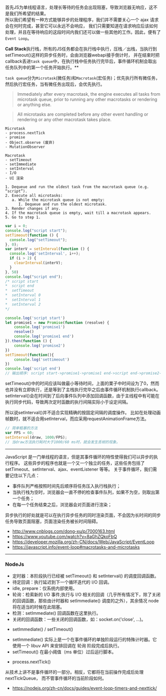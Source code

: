 首先JS为单线程语言，处理长等待的任务会出现阻塞，导致浏览器无响应，这不是我们所希望的结果。  
所以我们希望有一种方式能够异步的处理程序，我们并不需要关心一个 ajax 请求会在何时完成，甚至它可以永远不会响应，
我们只需要知道在请求响应后该如何处理，并且在等待响应的这段时间内我们还可以做一些其他的工作。因此，便有了```Event Loop```。

**Call Stack**执行栈，所有的JS任务都会在执行栈中执行，压栈／出栈，当执行到setTimeout()这样的异步任务时，会由浏览器webapi接手倒计时，
并在结束时把callback丢进```task queue```中，在执行栈中任务执行完毕后，事件循环机制会取出任务队列中的第一个任务开始执行。**

`task queue`分为`Microtask`(微任务)和`Macrotask`(宏任务)；优先执行所有微任务，然后执行宏任务，当有微任务出现后，会优先执行。

> Immediately after every macrotask, the engine executes all tasks from microtask queue, prior to running any other macrotasks or rendering or anything else.

> All microtasks are completed before any other event handling or rendering or any other macrotask takes place.

```
Microtask
- process.nextTick
- promise
- Object.observe (废弃)
- MutationObserver

Macrotask
- setTimeout
- setImmediate
- setInterval
- I/O
- UI 渲染
```

```
1. Dequeue and run the oldest task from the macrotask queue (e.g. “script”).
2. Execute all microtasks:
   a. While the microtask queue is not empty:
      I. Dequeue and run the oldest microtask.
3. Render changes if any.
4. If the macrotask queue is empty, wait till a macrotask appears.
5. Go to step 1.
```

```javascript
var i = 0;
console.log("script start");
setTimeout(function () {
  console.log("setTimeout");
}, 0);
var interV = setInterval(function () {
  console.log('setInterval', i++);
  if (i > 2) {
    clearInterval(interV);
  }
}, 50)
console.log("script end");
/* script start
*  script end
*  setTimeout
*  setInterval 0
*  setInterval 1
*  setInterval 2
*/

console.log('script start')
let promise1 = new Promise(function (resolve) {
    console.log('promise1')
    resolve()
    console.log('promise1 end')
}).then(function () {
    console.log('promise2')
})
setTimeout(function(){
    console.log('settimeout')
})
console.log('script end')
// 输出顺序: script start->promise1->promise1 end->script end->promise2->settimeout
```

setTimeout()中的时间应该叫做最小等待时间，上面的栗子中时间设为了0，然而也并没有立即执行，还是等到了主栈执行完毕之后由事件循环机制执行callback。
setInterval()会在时间到了后向事件队列中添加回调函数，由于主线程中有可能在执行同步代码，导致两次定时函数的执行间隔实际小于设定间隔。

所以说setInterval()并不适合实现精确的按固定间隔的调度操作。
比如在处理动画帧数时，就不适合用setInterval，而应采用requestAnimationFrame方法。

```javascript
// 简单粗暴的方法
var FPS = 60;
setInterval(draw, 1000/FPS);
// 当draw方法执行耗时大于1000/60 ms时，就会发生丢帧的现象。
```

---

JavaScript 是一门单线程的语言，但是其事件循环的特性使得我们可以异步的执行程序。
这些异步的程序也就是一个又一个独立的任务，这些任务包括了 setTimeout、setInterval、ajax、eventListener 等等。
关于事件循环，我们需要记住以下几点：

- 事件队列严格按照时间先后顺序将任务压入执行栈执行；
- 当执行栈为空时，浏览器会一直不停的检查事件队列，如果不为空，则取出第一个任务；
- 在每一个任务结束之后，浏览器会对页面进行渲染；

异步执行的好处就是可以在执行异步任务的同时渲染页面，不会因为长时间的同步任务导致页面阻塞，页面渲染任务被长时间阻碍。

- http://www.cnblogs.com/dong-xu/p/7000163.html
- https://www.youtube.com/watch?v=8aGhZQkoFbQ
- https://developer.mozilla.org/zh-CN/docs/Web/JavaScript/EventLoop
- https://javascript.info/event-loop#macrotasks-and-microtasks

------------------------------------------------------------------------

### NodeJs

- 定时器：本阶段执行已经被 setTimeout() 和 setInterval() 的调度回调函数。
- 待定回调：执行延迟到下一个循环迭代的 I/O 回调。
- idle, prepare：仅系统内部使用。
- 轮询：检索新的 I/O 事件;执行与 I/O 相关的回调（几乎所有情况下，除了关闭的回调函数，那些由计时器和 setImmediate() 调度的之外），其余情况 node 将在适当的时候在此阻塞。
- 检测：setImmediate() 回调函数在这里执行。
- 关闭的回调函数：一些关闭的回调函数，如：socket.on('close', ...)。

* setImmediate() / setTimeout()

- setImmediate() 实际上是一个在事件循环的单独阶段运行的特殊计时器。它使用一个 libuv API 来安排回调在 轮询 阶段完成后执行。
- setTimeout() 在最小阈值（ms 单位）过后运行脚本。

* process.nextTick()

从技术上讲不是事件循环的一部分。相反，它都将在当前操作完成后处理 nextTickQueue， 而不管事件循环的当前阶段如何。

- https://nodejs.org/zh-cn/docs/guides/event-loop-timers-and-nexttick/
